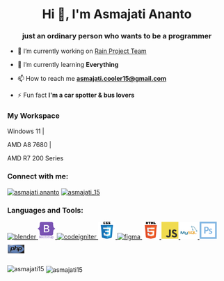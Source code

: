<h1 align="center">Hi 👋, I'm Asmajati Ananto</h1>
<h3 align="center">just an ordinary person who wants to be a programmer</h3>

- 🔭 I’m currently working on [Rain Project Team](https://www.facebook.com/rainprojectteam/)

- 🌱 I’m currently learning **Everything**

- 📫 How to reach me **asmajati.cooler15@gmail.com**

- ⚡ Fun fact **I'm a car spotter & bus lovers**

<h3>My Workspace</h3>
<div class="table">
  <tr>
    <td><p>Windows 11 | </p></td>
    <td><p>AMD A8 7680 | </p></td>
    <td><p>AMD R7 200 Series</p></td>
  </tr>
</div>

<h3 align="left">Connect with me:</h3>
<p align="left">
<a href="https://fb.com/anantobismania.oioi.702" target="blank"><img align="center" src="https://raw.githubusercontent.com/rahuldkjain/github-profile-readme-generator/master/src/images/icons/Social/facebook.svg" alt="asmajati ananto" height="30" width="40" /></a>
<a href="https://instagram.com/asmajati_15" target="blank"><img align="center" src="https://raw.githubusercontent.com/rahuldkjain/github-profile-readme-generator/master/src/images/icons/Social/instagram.svg" alt="asmajati_15" height="30" width="40" /></a>
</p>

<h3 align="left">Languages and Tools:</h3>
<p align="left"> <a href="https://www.blender.org/" target="_blank" rel="noreferrer"> <img src="https://download.blender.org/branding/community/blender_community_badge_white.svg" alt="blender" width="40" height="40"/> </a> <a href="https://getbootstrap.com" target="_blank" rel="noreferrer"> <img src="https://raw.githubusercontent.com/devicons/devicon/master/icons/bootstrap/bootstrap-plain-wordmark.svg" alt="bootstrap" width="40" height="40"/> </a> <a href="https://codeigniter.com" target="_blank" rel="noreferrer"> <img src="https://cdn.worldvectorlogo.com/logos/codeigniter.svg" alt="codeigniter" width="40" height="40"/> </a> <a href="https://www.w3schools.com/css/" target="_blank" rel="noreferrer"> <img src="https://raw.githubusercontent.com/devicons/devicon/master/icons/css3/css3-original-wordmark.svg" alt="css3" width="40" height="40"/> </a> <a href="https://www.figma.com/" target="_blank" rel="noreferrer"> <img src="https://www.vectorlogo.zone/logos/figma/figma-icon.svg" alt="figma" width="40" height="40"/> </a> <a href="https://www.w3.org/html/" target="_blank" rel="noreferrer"> <img src="https://raw.githubusercontent.com/devicons/devicon/master/icons/html5/html5-original-wordmark.svg" alt="html5" width="40" height="40"/> </a> <a href="https://developer.mozilla.org/en-US/docs/Web/JavaScript" target="_blank" rel="noreferrer"> <img src="https://raw.githubusercontent.com/devicons/devicon/master/icons/javascript/javascript-original.svg" alt="javascript" width="40" height="40"/> </a> <a href="https://www.mysql.com/" target="_blank" rel="noreferrer"> <img src="https://raw.githubusercontent.com/devicons/devicon/master/icons/mysql/mysql-original-wordmark.svg" alt="mysql" width="40" height="40"/> </a> <a href="https://www.photoshop.com/en" target="_blank" rel="noreferrer"> <img src="https://raw.githubusercontent.com/devicons/devicon/master/icons/photoshop/photoshop-line.svg" alt="photoshop" width="40" height="40"/> </a> <a href="https://www.php.net" target="_blank" rel="noreferrer"> <img src="https://raw.githubusercontent.com/devicons/devicon/master/icons/php/php-original.svg" alt="php" width="40" height="40"/> </a> </p>

<p><img align="left" src="https://github-readme-stats.vercel.app/api/top-langs?username=asmajati15&show_icons=true&locale=en&layout=compact" alt="asmajati15" /></p>

<p>&nbsp;<img align="center" src="https://github-readme-stats.vercel.app/api?username=asmajati15&show_icons=true&locale=en" alt="asmajati15" /></p>


